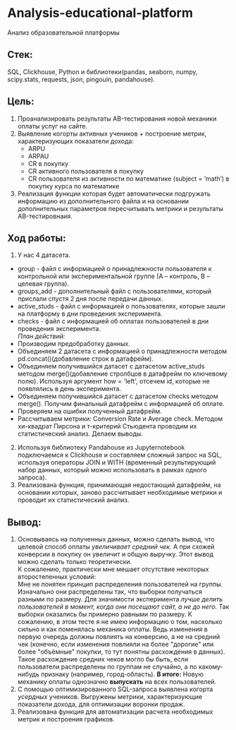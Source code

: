 # Analysis-educational-platform
Анализ образовательной платформы

## Стек: ##
SQL, Clickhouse, Python и библиотеки(pandas, seaborn, numpy, scipy.stats, requests, json, pingouin, pandahouse).

## Цель: ## 
1. Проанализировать результаты AB-тестирования новой механики оплаты услуг на сайте.
2. Выявление когорты активных учеников + построение метрик, характеризующих показатели дохода:
   - ARPU
   - ARPAU
   - CR в покупку
   - СR активного пользователя в покупку
   - CR пользователя из активности по математике (subject = ’math’) в покупку курса по математике
3. Реализация функции которая будет автоматически подгружать информацию из дополнительного файла и на основании дополнительных параметров пересчитывать метрики и результаты AB-тестировнаия.

## Ход работы: ## 
1. У нас 4 датасета.  
- group - файл с информацией о принадлежности пользователя к контрольной или экспериментальной группе (А – контроль, B – целевая группа).  
- groups_add - дополнительный файл с пользователями, который прислали спустя 2 дня после передачи данных.  
- active_studs - файл с информацией о пользователях, которые зашли на платформу в дни проведения эксперимента.  
- checks - файл с информацией об оплатах пользователей в дни проведения эксперимента.  
*План действий:*
- Производим предобработку данных.
- Объединяем 2 датасета с информацией о принадлежности методом pd.concat()(добавление строк в датафрейм).  
- Объединяем получившийся датасет с датасетом active_studs методом merge()(добавление стролбцов в датафрейм по ключевому полю). Используя аргумент how = 'left', отсечем id, которые не появлялись в день эксперимента.  
- Объединяем получившийся датасет с датасетом checks методом merge(). Получим финальный датафрейм с информацией об оплате.
- Проверяем на ошибки полученный датафрейм.
- Рассчитываем метрики: Conversion Rate и Average check. Методом хи-квадрат Пирсона и т-критерий Стьюдента проводим их статистический анализ. Делаем выводы.
2. Используя библиотеку Pandahouse из Jupyternotebook подключаемся к Clickhouse и составляем сложный запрос на SQL, используя операторы JOIN и WITH (временный результирующий набор данных, который можно использовать в рамках одного запроса).
3. Реализована функция, принимающая недостающий датафрейм, на основании которых, заново рассчитывает необходимые метрики и проводит их статистический анализ.
  

## Вывод: ## 
1. Основываясь на полученных данных, можно сделать вывод, что целевой способ оплаты *увеличивает средний чек*. А при схожей конверсии в покупку он увеличит и общую выручку.
Этот вывод можно сделать только теоретически.   
К сожалению, практически мне мешает отсутствие некоторых второстепенных условий:  
Мне не понятен принцип распределения пользователей на группы. Изначально они распределены так, что выборки получаться разными по размеру.
Для значимости эксперимента *лучше делить пользователей в момент, когда они посещают сайт, а не до него.* Так выборки оказались бы примерно равными по размеру.
К сожалению, в этом тесте я не имею информацию о том, насколько сильно и как поменялась механика оплаты. Ведь изменения в первую очередь должны повлиять на конверсию, а не на средний чек (конечно, если изменения повлияли на более "дорогие" или более "объёмные" покупки, то тут понятны расхождения в данных). Такое расхождение средних чеков могло бы быть, если пользователи распределены по группам не случайно, а по какому-нибудь признаку (например, город-область).
**В итоге:** Новую механику оплаты однозначно **выпускать** на всех пользователей.
2. С помощью оптимизированного SQL-запроса выявлена когорта *усердных* учеников. Выгружены метрики, характеризующие показатели дохода, для оптимизации воронки продаж.
3. Реализована функция для автоматизации расчета необходимых метрик и построения графиков.
